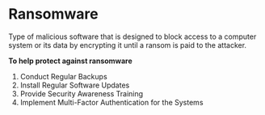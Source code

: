 # Ransomware

Type of malicious software that is designed to block access to a computer system or its data by encrypting it until a ransom is paid to the attacker.

**To help protect against ransomware**

1. Conduct Regular Backups
2. Install Regular Software Updates
3. Provide Security Awareness Training
4. Implement Multi-Factor Authentication for the Systems